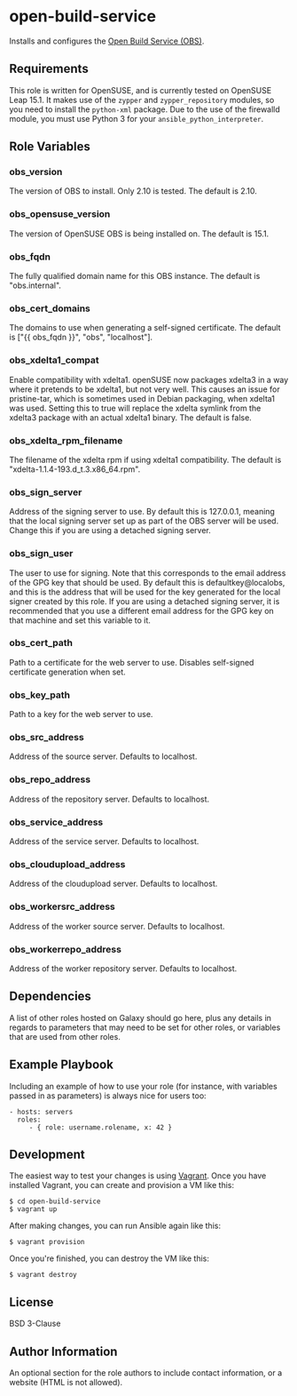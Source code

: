 open-build-service
==================

Installs and configures the [Open Build Service (OBS)](https://openbuildservice.org/).

Requirements
------------

This role is written for OpenSUSE, and is currently tested on OpenSUSE Leap 15.1. It makes use of the `zypper` and `zypper_repository` modules, so you need to install the `python-xml` package. Due to the use of the firewalld module, you must use Python 3 for your `ansible_python_interpreter`.

Role Variables
--------------

### obs_version

The version of OBS to install. Only 2.10 is tested. The default is 2.10.

### obs_opensuse_version

The version of OpenSUSE OBS is being installed on. The default is 15.1.

### obs_fqdn

The fully qualified domain name for this OBS instance. The default is "obs.internal".

### obs_cert_domains

The domains to use when generating a self-signed certificate. The default is ["{{ obs_fqdn }}", "obs", "localhost"].

### obs_xdelta1_compat

Enable compatibility with xdelta1. openSUSE now packages xdelta3 in a way where it pretends to be xdelta1, but not very well. This causes an issue for pristine-tar, which is sometimes used in Debian packaging, when xdelta1 was used. Setting this to true will replace the xdelta symlink from the xdelta3 package with an actual xdelta1 binary. The default is false.

### obs_xdelta_rpm_filename

The filename of the xdelta rpm if using xdelta1 compatibility. The default is "xdelta-1.1.4-193.d_t.3.x86_64.rpm".

### obs_sign_server

Address of the signing server to use. By default this is 127.0.0.1, meaning that the local signing server set up as part of the OBS server will be used. Change this if you are using a detached signing server.

### obs_sign_user

The user to use for signing. Note that this corresponds to the email address of the GPG key that should be used. By default this is defaultkey@localobs, and this is the address that will be used for the key generated for the local signer created by this role. If you are using a detached signing server, it is recommended that you use a different email address for the GPG key on that machine and set this variable to it.

### obs_cert_path

Path to a certificate for the web server to use. Disables self-signed certificate generation when set.

### obs_key_path

Path to a key for the web server to use.

### obs_src_address

Address of the source server. Defaults to localhost.

### obs_repo_address

Address of the repository server. Defaults to localhost.

### obs_service_address

Address of the service server. Defaults to localhost.

### obs_cloudupload_address

Address of the cloudupload server. Defaults to localhost.

### obs_workersrc_address

Address of the worker source server. Defaults to localhost.

### obs_workerrepo_address

Address of the worker repository server. Defaults to localhost.

Dependencies
------------

A list of other roles hosted on Galaxy should go here, plus any details in regards to parameters that may need to be set for other roles, or variables that are used from other roles.

Example Playbook
----------------

Including an example of how to use your role (for instance, with variables passed in as parameters) is always nice for users too:

    - hosts: servers
      roles:
         - { role: username.rolename, x: 42 }

Development
-----------

The easiest way to test your changes is using [Vagrant](https://www.vagrantup.com/). Once you have installed Vagrant, you can create and provision a VM like this:

    $ cd open-build-service
    $ vagrant up

After making changes, you can run Ansible again like this:

    $ vagrant provision

Once you're finished, you can destroy the VM like this:

    $ vagrant destroy

License
-------

BSD 3-Clause

Author Information
------------------

An optional section for the role authors to include contact information, or a website (HTML is not allowed).
